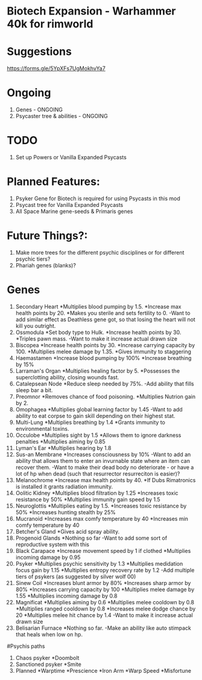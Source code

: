 # Biotech Expansion - Warhammer 40k for rimworld

# Suggestions
https://forms.gle/5YpXFs7UgMokhvYa7

# Ongoing
1. Genes - ONGOING
2. Psycaster tree & abilities - ONGOING

# TODO
1. Set up Powers or Vanilla Expanded Psycasts

# Planned Features:
1. Psyker Gene for Biotech is required for using Psycasts in this mod
2. Psycast tree for Vanilla Expanded Psycasts
3. All Space Marine gene-seeds & Primaris genes

# Future Things?:
1. Make more trees for the different psychic disciplines or for different psychic tiers?
2. Phariah genes (blanks)?

# Genes
1. Secondary Heart
    *Multiplies blood pumping by 1.5.
    *Increase max health points by 20.
    *Makes you sterile and sets fertility to 0.
    -Want to add similar effect as Deathless gene got, so that losing the heart will not kill you outright.
2. Ossmodula
    *Set body type to Hulk.
    *Increase health points by 30.
    *Triples pawn mass.
    -Want to make it increase actual drawn size
3. Biscopea
    *Increase health points by 30.
    *Increase carrying capacity by 100.
    *Multiplies melee damage by 1.35.
    *Gives immunity to staggering
4. Haemastamen
    *Increase blood pumping by 100%
    *Increase breathing by 15%
5. Larraman's Organ
    *Multiplies healing factor by 5.
    *Possesses the superclotting ability, closing wounds fast.
6. Catalepsean Node
    *Reduce sleep needed by 75%.
    -Add ability that fills sleep bar a bit.
7. Preomnor
    *Removes chance of food poisoning.
    *Multiplies Nutrion gain by 2.
8. Omophagea
    *Multiplies global learning factor by 1.45
    -Want to add ability to eat corpse to gain skill depending on their highest stat.
9. Multi-Lung
    *Multiplies breathing by 1.4
    *Grants immunity to environmental toxins.
10. Occulobe
    *Multiplies sight by 1.5
    *Allows them to ignore darkness penalties
    *Multiplies aiming by 0.85
11. Lyman's Ear
    *Multiplies hearing by 1.8
12. Sus-an Membrane
    *Increases consciousness by 10%
    -Want to add an ability that allows them to enter an invurnable state where an item can recover them.
    -Want to make their dead body no deteriorate - or have a lot of hp when dead (such that resurrector resurreciton is easier)?
13. Melanochrome
    *Increase max health points by 40.
    *If Dubs Rimatronics is installed it grants radiation immunity.
14. Oolitic Kidney
    *Multiplies blood filtration by 1.25
    *Increases toxic resistance by 50%
    *Multiplies immunity gain speed by 1.5
15. Neuroglottis
    *Multiplies eating by 1.5.
    *Increases toxic resistance by 50%
    *Increases hunting stealth by 25%
16. Mucranoid
    *Increases max comfy temperature by 40
    *Increases min comfy temperature by 40
17. Betcher's Gland
    *Gives acid spray ability.
18. Progenoid Glands
    *Nothing so far
    -Want to add some sort of reproductive system with this
19. Black Carapace
    *Increase movement speed by 1 if clothed
    *Multiplies incoming damage by 0.95
20. Psyker
    *Multiplies psychic sensitivity by 1.3
    *Multiplies medidation focus gain by 1.15
    *Multiplies entropy recovery rate by 1.2
    -Add multiple tiers of psykers (as suggested by silver wolf 00)
21. Sinew Coil
    *Increases blunt armor by 80%
    *Increases sharp armor by 80%
    *Increases carrying capacity by 100
    *Multiplies melee damage by 1.55
    *Multiplies incoming damage by 0.8
22. Magnificat
    *Multiplies aiming by 0.6
    *Multiplies melee cooldown by 0.8
    *Multiplies ranged cooldown by 0.8
    *Increases melee dodge chance by 20
    *Multiplies melee hit chance by 1.4
    -Want to make it increase actual drawn size
23. Belisarian Furnace
    *Nothing so far.
    -Make an ability like auto stimpack that heals when low on hp.
    
#Psychis paths
1. Chaos psyker
   *Doombolt
2. Sanctioned psyker
   *Smite
3. Planned
   *Warptime
   *Prescience
   *Iron Arm
   *Warp Speed
   *Misfortune
